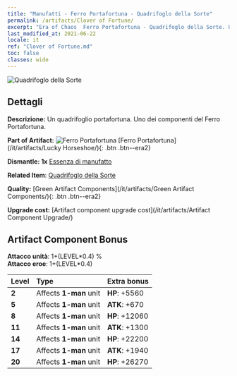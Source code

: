 ```yaml
---
title: "Manufatti - Ferro Portafortuna - Quadrifoglo della Sorte"
permalink: /artifacts/Clover of Fortune/
excerpt: "Era of Chaos  Ferro Portafortuna - Quadrifoglo della Sorte. Un quadrifoglio portafortuna. Uno dei componenti del Ferro Portafortuna."
last_modified_at: 2021-06-22
locale: it
ref: "Clover of Fortune.md"
toc: false
classes: wide
---
```


 ![Quadrifoglo della Sorte](/images/t/artifact_40121.png)



## Dettagli

 **Descrizione:** Un quadrifoglio portafortuna. Uno dei componenti del Ferro Portafortuna.

 **Part of Artifact:** ![Ferro Portafortuna](/images/t/icon_artifact_12.png) [Ferro Portafortuna](/it/artifacts/Lucky Horseshoe/){: .btn .btn--era2}

 **Dismantle: 1x** [Essenza di manufatto](/ItemsIT/con_905/)

 **Related Item**: [Quadrifoglo della Sorte](/ItemsIT/art_109/)

 **Quality:** [Green Artifact Components](/it/artifacts/Green Artifact Components/){: .btn .btn--era2}

 **Upgrade cost:** [Artifact component upgrade cost](/it/artifacts/Artifact Component Upgrade/)

## Artifact Component Bonus

  **Attacco unità**: 1+(LEVEL\*0.4) %<br/>**Attacco eroe**: 1+(LEVEL\*0.4)

  |  Level  | Type |    Extra bonus  | 
  |:--------|:-----|:----------------| 
  | **2** | Affects **1-man** unit | **HP**: +5560 | 
  | **5** | Affects **1-man** unit | **ATK**: +670 | 
  | **8** | Affects **1-man** unit | **HP**: +12060 | 
  | **11** | Affects **1-man** unit | **ATK**: +1300 | 
  | **14** | Affects **1-man** unit | **HP**: +22200 | 
  | **17** | Affects **1-man** unit | **ATK**: +1940 | 
  | **20** | Affects **1-man** unit | **HP**: +26270 | 
